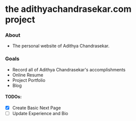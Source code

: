 # the adithyachandrasekar.com project

### About

- The personal website of Adithya Chandrasekar.

### Goals

- Record all of Adithya Chandrasekar's accomplishments
- Online Resume
- Project Portfolio
- Blog

#### TODOs:

- [x] Create Basic Next Page
- [ ] Update Experience and Bio
